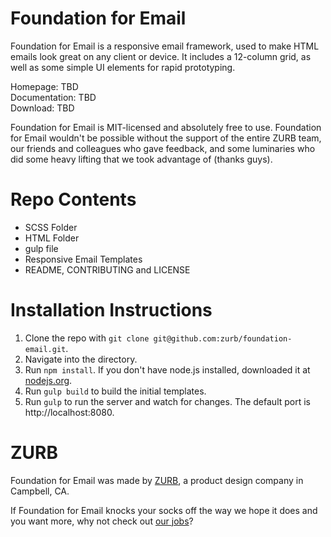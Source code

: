 Foundation for Email
===

Foundation for Email is a responsive email framework, used to make HTML emails look great on any client or device.  It includes a 12-column grid, as well as some simple UI elements for rapid prototyping.

Homepage:      TBD<br />
Documentation: TBD<br />
Download:      TBD

Foundation for Email is MIT-licensed and absolutely free to use. Foundation for Email wouldn't be possible without the support of the entire ZURB team, our friends and colleagues who gave feedback, and some luminaries who did some heavy lifting that we took advantage of (thanks guys).

Repo Contents
=============

* SCSS Folder
* HTML Folder
* gulp file
* Responsive Email Templates
* README, CONTRIBUTING and LICENSE

Installation Instructions
=============

1. Clone the repo with `git clone git@github.com:zurb/foundation-email.git`.
2. Navigate into the directory.
3. Run `npm install`. If you don't have node.js installed, downloaded it at [nodejs.org](http://nodejs.org/download/).
4. Run `gulp build` to build the initial templates.
5. Run `gulp` to run the server and watch for changes. The default port is http://localhost:8080.

ZURB
====

Foundation for Email was made by [ZURB](http://www.zurb.com), a product design company in Campbell, CA.

If Foundation for Email knocks your socks off the way we hope it does and you want more, why not check out [our jobs](http://www.zurb.com/talent)?